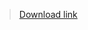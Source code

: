 > [Download link](https://xteko.com/redir?url=https://github.com/cyanzhong/xTeko/raw/master/extension-demos/keyboard.box)